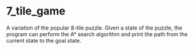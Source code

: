 # 7_tile_game
A variation of the popular 8-tile puzzle.
Given a state of the puzzle, the program can perform the A* search algorithm and print the
path from the current state to the goal state.
